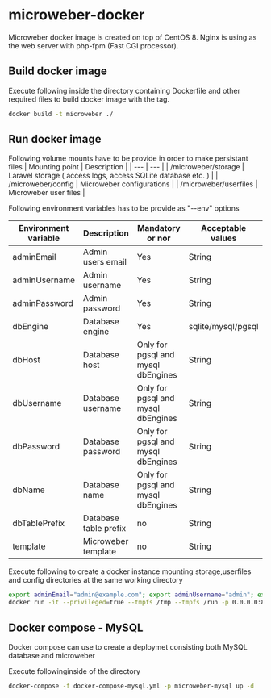 # microweber-docker #

Microweber docker image is created on top of CentOS 8.
Nginx is using as the web server with php-fpm (Fast CGI processor).

## Build docker image ##
Execute following inside the directory containing Dockerfile and other required files to build docker image with the tag.
```bash   
docker build -t microweber ./
```

## Run docker image ## 

Following volume mounts have to be provide in order to make persistant files
| Mounting point | Description |
| --- | --- |
| /microweber/storage | Laravel storage ( access logs, access SQLite database etc. ) |
| /microweber/config | Microweber configurations |
| /microweber/userfiles | Microweber user files |


Following environment variables has to be provide as "--env" options

| Environment variable | Description | Mandatory or nor | Acceptable values |
| --- | --- | --- | --- |
| adminEmail | Admin users email | Yes | String |
| adminUsername | Admin username | Yes | String |
| adminPassword | Admin password | Yes | String |
| dbEngine | Database engine | Yes | sqlite/mysql/pgsql |
| dbHost | Database host | Only for pgsql and mysql dbEngines | String |
| dbUsername | Database username | Only for pgsql and mysql dbEngines | String |
| dbPassword | Database password | Only for pgsql and mysql dbEngines | String |
| dbName | Database name | Only for pgsql and mysql dbEngines | String |
| dbTablePrefix | Database table prefix | no | String |
| template | Microweber template | no | String |


Execute following to create a docker instance mounting storage,userfiles and config directories at the same working directory

```bash   
export adminEmail="admin@example.com"; export adminUsername="admin"; export adminPassword="abc@123"; export dbEngine="sqlite";
docker run -it --privileged=true --tmpfs /tmp --tmpfs /run -p 0.0.0.0:80:80  -v $(pwd)/storage:/microweber/storage -v $(pwd)/userfiles:/microweber/userfiles -v $(pwd)/config:/microweber/config --env adminEmail --env adminUsername --env adminPassword --env dbEngine microweber
```

## Docker compose - MySQL ##
Docker compose can use to create a deploymet consisting both MySQL database and microweber

Execute followinginside of the directory
```bash 
docker-compose -f docker-compose-mysql.yml -p microweber-mysql up -d
```
